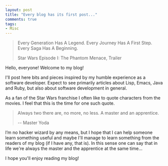 ```yaml
---
layout: post
title: "Every blog has its first post..."
comments: true
tags:
- Misc
---
```


> Every Generation Has A Legend. Every Journey Has A First Step. Every
> Saga Has A Beginning.
>
> Star Wars Episode I: The Phantom Menace, Trailer

Hello, everyone! Welcome to my blog!

I'll post here bits and pieces inspired by my humble experience as a
software developer. Expect to see primarily articles about Lisp,
Emacs, Java and Ruby, but also about software development in general.

As a fan of the Star Wars franchise I often like to quote characters
from the movies. I feel that this is the time for one such quote.

> Always two there are, no more, no less. A master and an
> apprentice.
>
> -- Master Yoda

I’m no hacker wizard by any means, but I hope that I can
help someone learn something useful and maybe I'll manage to learn something
from the readers of my blog (if I have any, that is). In this sense
one can say that in life we're always the master and the apprentice at
the same time...

I hope you'll enjoy reading my blog!

